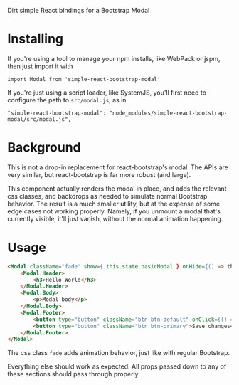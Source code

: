 Dirt simple React bindings for a Bootstrap Modal

# Installing

If you're using a tool to manage your npm installs, like WebPack or jspm, then just import it with 

`import Modal from 'simple-react-bootstrap-modal'`

If you're just using a script loader, like SystemJS, you'll first need to configure the path to `src/modal.js`, as in 

`"simple-react-bootstrap-modal": "node_modules/simple-react-bootstrap-modal/src/modal.js",`

# Background

This is not a drop-in replacement for react-bootstrap's modal.  The APIs are very similar, but react-bootstrap is far more robust (and large).

This component actually renders the modal in place, and adds the relevant css classes, and backdrops as needed to simulate normal Bootstrap behavior.  The result is a much smaller utility, but at the expense of some edge cases not working properly.  Namely, if you unmount a modal that's currently visible, it'll just vanish, without the normal animation happening.

# Usage

```html
<Modal className="fade" show={ this.state.basicModal } onHide={() => this.setState({ basicModal: false })}>
    <Modal.Header>
        <h3>Hello World</h3>
    </Modal.Header>
    <Modal.Body>
        <p>Modal body</p>
    </Modal.Body>
    <Modal.Footer>
        <button type="button" className="btn btn-default" onClick={() => this.setState({ basicModal: false })}>Close</button>
        <button type="button" className="btn btn-primary">Save changes</button>
    </Modal.Footer>
</Modal>
```

The css class `fade` adds animation behavior, just like with regular Bootstrap.

Everything else should work as expected.  All props passed down to any of these sections should pass through properly.